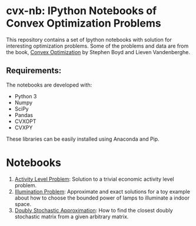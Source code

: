 # cvx-nb: IPython Notebooks of Convex Optimization Problems
This repository contains a set of Ipython notebooks with solution for interesting optimization problems. Some of the problems and data are from the book, [Convex Optimization](http://stanford.edu/~boyd/cvxbook/) by Stephen Boyd and Lieven Vandenberghe.

## Requirements:
The notebooks are developed with:
* Python 3
* Numpy
* SciPy
* Pandas
* CVXOPT
* CVXPY

These libraries can be easily installed using Anaconda and Pip.

# Notebooks
1. [Activity Level Problem](./OptimalActivityLevel.ipynb): Solution to a trivial economic activity level problem. 
2. [Illumination Problem](./Illumination.ipynb): Approximate and exact solutions for a toy example about how to choose the bounded power of lamps to illuminate a indoor space.
3. [Doubly Stochastic Approximation](./DoublyStochasticApproximation.ipynb): How to find the closest doubly stochastic matrix from a given arbitrary matrix.  

